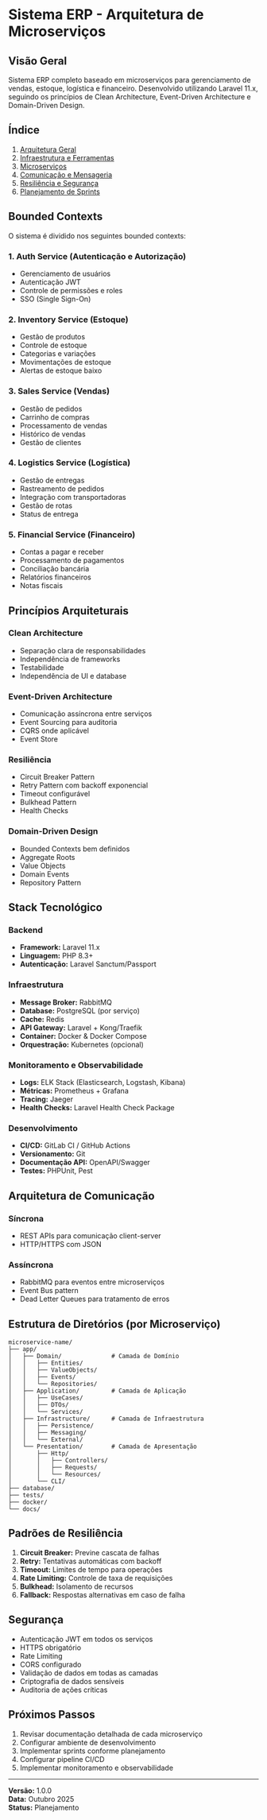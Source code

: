 # Sistema ERP - Arquitetura de Microserviços

## Visão Geral

Sistema ERP completo baseado em microserviços para gerenciamento de vendas, estoque, logística e financeiro. Desenvolvido utilizando Laravel 11.x, seguindo os princípios de Clean Architecture, Event-Driven Architecture e Domain-Driven Design.

## Índice

1. [Arquitetura Geral](./01-architecture/README.md)
2. [Infraestrutura e Ferramentas](./02-infrastructure/README.md)
3. [Microserviços](./03-microservices/README.md)
4. [Comunicação e Mensageria](./04-communication/README.md)
5. [Resiliência e Segurança](./05-resilience/README.md)
6. [Planejamento de Sprints](./06-sprints/README.md)

## Bounded Contexts

O sistema é dividido nos seguintes bounded contexts:

### 1. **Auth Service** (Autenticação e Autorização)
- Gerenciamento de usuários
- Autenticação JWT
- Controle de permissões e roles
- SSO (Single Sign-On)

### 2. **Inventory Service** (Estoque)
- Gestão de produtos
- Controle de estoque
- Categorias e variações
- Movimentações de estoque
- Alertas de estoque baixo

### 3. **Sales Service** (Vendas)
- Gestão de pedidos
- Carrinho de compras
- Processamento de vendas
- Histórico de vendas
- Gestão de clientes

### 4. **Logistics Service** (Logística)
- Gestão de entregas
- Rastreamento de pedidos
- Integração com transportadoras
- Gestão de rotas
- Status de entrega

### 5. **Financial Service** (Financeiro)
- Contas a pagar e receber
- Processamento de pagamentos
- Conciliação bancária
- Relatórios financeiros
- Notas fiscais

## Princípios Arquiteturais

### Clean Architecture
- Separação clara de responsabilidades
- Independência de frameworks
- Testabilidade
- Independência de UI e database

### Event-Driven Architecture
- Comunicação assíncrona entre serviços
- Event Sourcing para auditoria
- CQRS onde aplicável
- Event Store

### Resiliência
- Circuit Breaker Pattern
- Retry Pattern com backoff exponencial
- Timeout configurável
- Bulkhead Pattern
- Health Checks

### Domain-Driven Design
- Bounded Contexts bem definidos
- Aggregate Roots
- Value Objects
- Domain Events
- Repository Pattern

## Stack Tecnológico

### Backend
- **Framework:** Laravel 11.x
- **Linguagem:** PHP 8.3+
- **Autenticação:** Laravel Sanctum/Passport

### Infraestrutura
- **Message Broker:** RabbitMQ
- **Database:** PostgreSQL (por serviço)
- **Cache:** Redis
- **API Gateway:** Laravel + Kong/Traefik
- **Container:** Docker & Docker Compose
- **Orquestração:** Kubernetes (opcional)

### Monitoramento e Observabilidade
- **Logs:** ELK Stack (Elasticsearch, Logstash, Kibana)
- **Métricas:** Prometheus + Grafana
- **Tracing:** Jaeger
- **Health Checks:** Laravel Health Check Package

### Desenvolvimento
- **CI/CD:** GitLab CI / GitHub Actions
- **Versionamento:** Git
- **Documentação API:** OpenAPI/Swagger
- **Testes:** PHPUnit, Pest

## Arquitetura de Comunicação

### Síncrona
- REST APIs para comunicação client-server
- HTTP/HTTPS com JSON

### Assíncrona
- RabbitMQ para eventos entre microserviços
- Event Bus pattern
- Dead Letter Queues para tratamento de erros

## Estrutura de Diretórios (por Microserviço)

```
microservice-name/
├── app/
│   ├── Domain/              # Camada de Domínio
│   │   ├── Entities/
│   │   ├── ValueObjects/
│   │   ├── Events/
│   │   └── Repositories/
│   ├── Application/         # Camada de Aplicação
│   │   ├── UseCases/
│   │   ├── DTOs/
│   │   └── Services/
│   ├── Infrastructure/      # Camada de Infraestrutura
│   │   ├── Persistence/
│   │   ├── Messaging/
│   │   └── External/
│   └── Presentation/        # Camada de Apresentação
│       ├── Http/
│       │   ├── Controllers/
│       │   ├── Requests/
│       │   └── Resources/
│       └── CLI/
├── database/
├── tests/
├── docker/
└── docs/
```

## Padrões de Resiliência

1. **Circuit Breaker:** Previne cascata de falhas
2. **Retry:** Tentativas automáticas com backoff
3. **Timeout:** Limites de tempo para operações
4. **Rate Limiting:** Controle de taxa de requisições
5. **Bulkhead:** Isolamento de recursos
6. **Fallback:** Respostas alternativas em caso de falha

## Segurança

- Autenticação JWT em todos os serviços
- HTTPS obrigatório
- Rate Limiting
- CORS configurado
- Validação de dados em todas as camadas
- Criptografia de dados sensíveis
- Auditoria de ações críticas

## Próximos Passos

1. Revisar documentação detalhada de cada microserviço
2. Configurar ambiente de desenvolvimento
3. Implementar sprints conforme planejamento
4. Configurar pipeline CI/CD
5. Implementar monitoramento e observabilidade

---

**Versão:** 1.0.0  
**Data:** Outubro 2025  
**Status:** Planejamento

